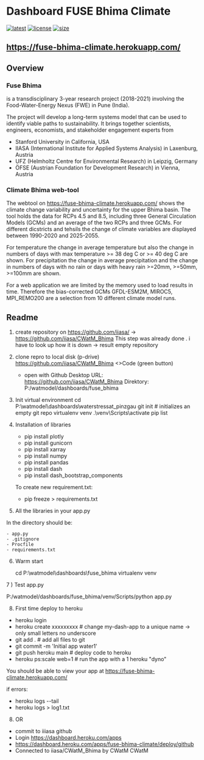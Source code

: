 # Dashboard FUSE Bhima Climate

[![latest](https://img.shields.io/github/last-commit/iiasa/CWatM_Bhima)](https://github.com/iiasa/CWatM_Bhima)
[![license](https://img.shields.io/github/license/iiasa/CWatM_Bhima?color=1)](https://github.com/iiasa/CWatM_Bhima/blob/main/LICENSE)
[![size](https://img.shields.io/github/repo-size/iiasa/CWatM_Bhima)](https://github.com/iiasa/CWatM_Bhima)

## https://fuse-bhima-climate.herokuapp.com/

## Overview 

### Fuse Bhima

is a transdisciplinary 3-year research project (2018-2021) involving the Food-Water-Energy Nexus (FWE) in Pune (India).

The project will develop a long-term systems model that can be used to identify viable paths to sustainability.
It brings together scientists, engineers, economists, and stakeholder engagement experts from

- Stanford University in California, USA
- IIASA (International Institute for Applied Systems Analysis) in Laxenburg, Austria
- UFZ (Helmholtz Centre for Environmental Research) in Leipzig, Germany
- ÖFSE (Austrian Foundation for Development Research) in Vienna, Austria

### Climate Bhima web-tool

The webtool on https://fuse-bhima-climate.herokuapp.com/ shows the climate change variability and uncertainty for the upper Bhima basin.
The tool holds the data for RCPs 4.5 and 8.5, including three General Circulation Models (GCMs) and an average of the two RCPs and three GCMs.
For different dicstricts and tehsils the change of climate variables are displayed between 1990-2020 and 2025-2055.

For temperature the change in average temperature but also the change in numbers of days with max temperature >= 38 deg C or >= 40 deg C are shown.
For precipitation the change in average precipitation and the change in numbers of days with no rain or days with heavy rain >=20mm, >=50mm, >=100mm are shown.

For a web application we are limited by the memory used to load results in time. 
Therefore the bias-corrected GCMs GFDL-ESM2M, MIROC5, MPI_REMO200 are a selection from 10 different climate model runs.

## Readme


1) create repository on https://github.com/iiasa/
    -> https://github.com/iiasa/CWatM_Bhima
	This step was already done . i have to look up how it is down
	-> result empty repository
	
2) clone repro to local disk (p-drive)
   https://github.com/iiasa/CWatM_Bhima  <>Code (green button)
   - open with Github Desktop
   URL: https://github.com/iiasa/CWatM_Bhima
   Direktory: P:/watmodel/dashboards/fuse_bhima
   
3) Init virtual environment
    cd P:\watmodel\dashboards\waterstressat_pinzgau
    git init # initializes an empty git repo
    virtualenv venv
    .\venv\Scripts\activate
    pip list

4) Installation of libraries

    - pip install plotly
    - pip install gunicorn
    - pip install xarray
    - pip install numpy
    - pip install pandas
    - pip install dash
    - pip install dash_bootstrap_components

	To create new requirement.txt:

    - pip freeze > requirements.txt
	
	
5) All the libraries in your app.py

In the directory should be:

    - app.py
    - .gitignore
    - Procfile
    - requirements.txt

6) Warm start

    cd P:\watmodel\dashboards\fuse_bhima
    virtualenv venv

7 ) Test app.py

P:/watmodel/dashboards/fuse_bhima/venv/Scripts/python app.py

8) First time deploy to heroku 

- heroku login 
- heroku create xxxxxxxxx  # change my-dash-app to a unique name -> only small letters no underscore
- git add . # add all files to git
- git commit -m 'Initial app water1'
- git push heroku main # deploy code to heroku
- heroku ps:scale web=1  # run the app with a 1 heroku "dyno"

You should be able to view your app at https://fuse-bhima-climate.herokuapp.com/

if errors:

- heroku logs --tail
- heroku logs > log1.txt

8) OR
   
- commit to iiiasa github
- Login https://dashboard.heroku.com/apps
- https://dashboard.heroku.com/apps/fuse-bhima-climate/deploy/github
- Connected to iiasa/CWatM_Bhima by CWatM CWatM


   